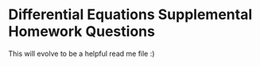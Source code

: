 # Differential Equations Supplemental Homework Questions

This will evolve to be a helpful read me file :)
